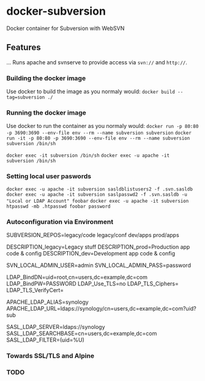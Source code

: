 # docker-subversion
Docker container for Subversion with WebSVN

## Features
...
Runs apache and svnserve to provide access via `svn://` and `http://`.

### Building the docker image
Use docker to build the image as you normaly would:
`docker build --tag=subversion ./`

### Running the docker image
Use docker to run the container as you normaly would:
`docker run -p 80:80 -p 3690:3690 --env-file env --rm --name subversion subversion`
`docker run -it -p 80:80 -p 3690:3690 --env-file env --rm --name subversion subversion /bin/sh`

`docker exec -it subversion /bin/sh`
`docker exec -u apache -it subversion /bin/sh`

### Setting local user paswords
`docker exec -u apache -it subversion sasldblistusers2 -f .svn.sasldb`
`docker exec -u apache -it subversion saslpasswd2 -f .svn.sasldb -u "Local or LDAP Account" foobar`
`docker exec -u apache -it subversion htpasswd -mb .htpasswd foobar password`

### Autoconfiguration via Environment
SUBVERSION_REPOS=legacy/code legacy/conf dev/apps prod/apps

DESCRIPTION_legacy=Legacy stuff
DESCRIPTION_prod=Production app code & config
DESCRIPTION_dev=Development app code & config

SVN_LOCAL_ADMIN_USER=admin
SVN_LOCAL_ADMIN_PASS=password

LDAP_BindDN=uid=root,cn=users,dc=example,dc=com
LDAP_BindPW=PASSWORD
LDAP_Use_TLS=no
LDAP_TLS_Ciphers=
LDAP_TLS_VerifyCert=

APACHE_LDAP_ALIAS=synology
APACHE_LDAP_URL=ldaps://synology/cn=users,dc=example,dc=com?uid?sub

SASL_LDAP_SERVER=ldaps://synology
SASL_LDAP_SEARCHBASE=cn=users,dc=example,dc=com
SASL_LDAP_FILTER=(uid=%U)

### Towards SSL/TLS and Alpine

### TODO
